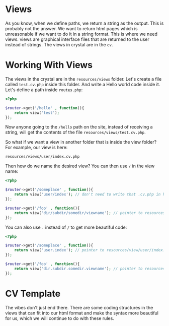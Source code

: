 # Views
As you know, when we define paths, we return a string as the output. This is probably not the answer. We want to return html pages which is unreasonable if we want to do it in a string format. This is where we need views. views are graphical interface files that are returned to the user instead of strings. The views in crystal are in the `cv`.

# Working With Views
The views in the crystal are in the `resources/views` folder.
Let's create a file called `test.cv.php` inside this folder. And write a Hello world code inside it.
Let's define a path inside `routes.php`:

```php
<?php

$router->get('/hello' , function(){
    return view('test');
});
```

Now anyone going to the `/hello` path on the site, instead of receiving a string, will get the contents of the file `resources/views/test.cv.php`.


So what if we want a view in another folder that is inside the view folder? For example, our view is here:

`resources/views/user/index.cv.php`

Then how do we name the desired view?
You can then use `/` in the view name:

```php
<?php

$router->get('/someplace' , function(){
    return view('user/index'); // don't need to write that .cv.php in here
});

$router->get('/foo' , function(){
    return view('dir/subdir/somedir/viewname'); // pointer to resources/view/dir/subdir/somedir/viewname.cv.php
});
```

You can also use `.` instead of `/` to get more beautiful code:

```php
<?php

$router->get('/someplace' , function(){
    return view('user.index'); // pointer to resources/view/user/index.cv.php
});

$router->get('/foo' , function(){
    return view('dir.subdir.somedir.viewname'); // pointer to resources/view/dir/subdir/somedir/viewname.cv.php
});
```


# CV Template
The vibes don't just end there. There are some coding structures in the views that can fit into our html format and make the syntax more beautiful for us, which we will continue to do with these rules.


